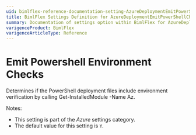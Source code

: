 ```yaml
---
uid: bimlflex-reference-documentation-setting-AzureDeploymentEmitPowerShellCheck
title: BimlFlex Settings Definition for AzureDeploymentEmitPowerShellCheck
summary: Documentation of settings option within BimlFlex for AzureDeploymentEmitPowerShellCheck
varigenceProduct: BimlFlex
varigenceArticleType: Reference
---
```


# Emit Powershell Environment Checks

Determines if the PowerShell deployment files include environment verification by calling Get-InstalledModule -Name Az.

Notes:

* This setting is part of the *Azure* settings category.
* The default value for this setting is `Y`.
